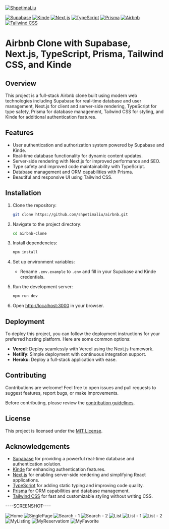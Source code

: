 [![ShpetimaLiu](https://img.shields.io/badge/Portfolio-000000?style=for-the-badge&logo=shields.io&logoColor=white)](https://shpetimaliu.dev/)

[![Supabase](https://img.shields.io/badge/Supabase-Realtime%20Database-brightgreen)](https://supabase.io/)
[![Kinde](https://img.shields.io/badge/Kinde-Authentication-blue)](https://kinde.com/)
[![Next.js](https://img.shields.io/badge/Next.js-Server--Side%20Rendering-orange)](https://nextjs.org/)
[![TypeScript](https://img.shields.io/badge/TypeScript-Type%20Safety-blue)](https://www.typescriptlang.org/)
[![Prisma](https://img.shields.io/badge/Prisma-ORM-lightgrey)](https://www.prisma.io/)
[![Airbnb](https://img.shields.io/badge/Airbnb-Clone-red)](https://www.airbnb.com/)
[![Tailwind CSS](https://img.shields.io/badge/Tailwind%20CSS-Styling-blueviolet)](https://tailwindcss.com/)

# Airbnb Clone with Supabase, Next.js, TypeScript, Prisma, Tailwind CSS, and Kinde

## Overview

This project is a full-stack Airbnb clone built using modern web technologies including Supabase for real-time database and user management, Next.js for client and server-side rendering, TypeScript for type safety, Prisma for database management, Tailwind CSS for styling, and Kinde for additional authentication features.

## Features

- User authentication and authorization system powered by Supabase and Kinde.
- Real-time database functionality for dynamic content updates.
- Server-side rendering with Next.js for improved performance and SEO.
- Type safety and improved code maintainability with TypeScript.
- Database management and ORM capabilities with Prisma.
- Beautiful and responsive UI using Tailwind CSS.

## Installation

1. Clone the repository:

   ```bash
   git clone https://github.com/shpetimaliu/airbnb.git
   ```

2. Navigate to the project directory:

   ```bash
   cd airbnb-clone
   ```

3. Install dependencies:

   ```bash
   npm install
   ```

4. Set up environment variables:

   - Rename `.env.example` to `.env` and fill in your Supabase and Kinde credentials.
   

5. Run the development server:

   ```bash
   npm run dev
   ```

6. Open [http://localhost:3000](http://localhost:3000) in your browser.

## Deployment

To deploy this project, you can follow the deployment instructions for your preferred hosting platform. Here are some common options:

- **Vercel**: Deploy seamlessly with Vercel using the Next.js framework.
- **Netlify**: Simple deployment with continuous integration support.
- **Heroku**: Deploy a full-stack application with ease.

## Contributing

Contributions are welcome! Feel free to open issues and pull requests to suggest features, report bugs, or make improvements.

Before contributing, please review the [contribution guidelines](CONTRIBUTING.md).

## License

This project is licensed under the [MIT License](LICENSE).

## Acknowledgements

- [Supabase](https://supabase.io/) for providing a powerful real-time database and authentication solution.
- [Kinde](https://kinde.com/) for enhancing authentication features.
- [Next.js](https://nextjs.org/) for enabling server-side rendering and simplifying React applications.
- [TypeScript](https://www.typescriptlang.org/) for adding static typing and improving code quality.
- [Prisma](https://www.prisma.io/) for ORM capabilities and database management.
- [Tailwind CSS](https://tailwindcss.com/) for fast and customizable styling without writing CSS.

----SCREENSHOT----

![Home](https://raw.githubusercontent.com/shpetimaliu/airbnb/master/public/screenshot/home.png)
![SinglePage](https://raw.githubusercontent.com/shpetimaliu/airbnb/master/public/screenshot/singlePage.png)
![Search - 1](https://raw.githubusercontent.com/shpetimaliu/airbnb/master/public/screenshot/search01.png)
![Search - 2](https://raw.githubusercontent.com/shpetimaliu/airbnb/master/public/screenshot/search02.png)
![List](https://raw.githubusercontent.com/shpetimaliu/airbnb/master/public/screenshot/List.png)
![List - 1](https://raw.githubusercontent.com/shpetimaliu/airbnb/master/public/screenshot/list02.png)
![List - 2](https://raw.githubusercontent.com/shpetimaliu/airbnb/master/public/screenshot/list03.png)
![MyListing](https://raw.githubusercontent.com/shpetimaliu/airbnb/master/public/screenshot/myListing.png)
![MyReservatiom](https://raw.githubusercontent.com/shpetimaliu/airbnb/master/public/screenshot/myReservation.png)
![MyFavorite](https://raw.githubusercontent.com/shpetimaliu/airbnb/master/public/screenshot/favorite.png)



